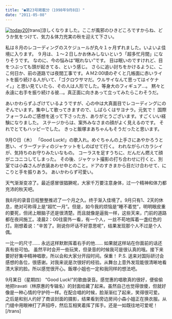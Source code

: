 ```yaml
---
title: "●第23号掲載分（1998年9月8日）"
date: "2011-05-08"
---
```


[![today20](images/today20.jpg)](https://forritz.org/home/wp-content/uploads/2011/05/today20.jpg)\[trans\]涼しくなりました。ここが風邪のひきどころですからね、どうか気をつけて、気力＆体力充実の秋を迎えて下さい。

私は８月のレコーディングのスケジュールが丸々１ヶ月ずれました。いよいよ佳境に入ります。 ９月は、１～２日しかお休みしないという「超多忙月間」になりそうです。 なのに、今の悩みは“眠れない”です。 目は眠いのですけれど、目をつぶっても頭が起きてる、という感じ。 さらに追い討ちをかけるように、ここ何日か、前の道路では夜間工事です。ＡＭ2:00頃のぞくと几帳面に赤いライトを振り続ける人がいて、「ゴクロウサマだ。ウルサイなんて思ってはイケナイ。」と思い見ていたら、その人は人形でした。等身大のフィギュア…。 黙々と永遠に右手を振り続ける彼…。真正面に向きあって立ってみたらこわそうだ。

あいかわらずふざけているようですが、心の中は大真面目でレコーディングにのぞんでいます。集中して歌ってきますので、しばらくはサヨナラ。元気で！ 国際フォーラムのご感想を送って下さった方、ありがとうございます。すごくいい経験になりました。 ステージからは、案外みなさまの顔がよく見えるのです。 それでとてもハッピーでした。 きっと飯塚まあちゃんもそうだったと思います。

9月○日（木） 「Good Luck!」の歌入れ。めぐちゃんの上手さにあやかろうと思い、イラーヴァティのジャケットをしのばせて行く。 われながらバカラシイが、気持ちのお守りみたいなもの。 コーラスを足すうちに、だんだん燃えて顔がニコニコしてしまった。 その後、ジャケット撮影の打ち合わせに行くと、別室では小森さんが衣装あわせ中とのこと。ドアのすきまから目だけ合わせて、にこりと手を振りあう。 あいかわらず可愛い。

天气渐渐变凉了。最近感冒很猖獗呢，大家千万要注意身体，过一个精神和体力都充沛的秋天吧。

我8月的录音日程整整推迟了一个月之久。终于渐入佳境了。9月只有1、2天的休息，绝对可称得上是“超忙一月”。但是，如今我的烦恼是“睡不着觉”，明明眼皮重的要死，但闭上眼脑子还是很清楚。而且就像是逼我一样，这些天来，门前的道路都在夜间施工。凌晨2：00往窗外一看，有一个人，一丝不苟地挥着一盏红色的灯。刚想着说：“辛苦了。刚说你坏话不好意思呢”，结果发现那个人不过是个人偶。

一比一的尺寸…… 永远这样默默挥着右手的他…… 如果就这样站在你面前的话还真有些可怕。 虽然平时会开一些玩笑，但录音的时候我可是很认真的哦。接下来要好好集中精神唱歌，所以会和大家分开段时间。保重！ P.S. 送来对国际研讨会感想的各位，很感谢。对我来说是次很好的经验。从舞台上意外发现能很清晰地看清大家的脸。所以感觉很开心。飯塚小姐也一定和我同样的想法吧。

9月某日（星期四） “Good Luck!”的歌曲录音。感觉惠的唱歌真的很好，便偷偷地把Iravati（林原惠的专辑名）的封面给藏了起来。虽然自己也觉得很傻，但就好像是一种心情的守护符一样。在配合唱的时候，脸渐渐红了起来，笑得很可爱。 之后是和别人约好了商谈封面的摄影，结果看到旁边房间小森小姐正在换衣服。从门缝中用眼神打了声招呼，然后互相笑着挥了挥手。还是一如既往地可爱呢！ \[/trans\]
